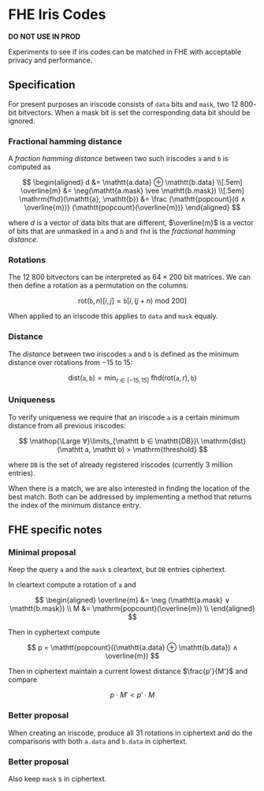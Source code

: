 # FHE Iris Codes

**DO NOT USE IN PROD**

Experiments to see if iris codes can be matched in FHE with acceptable privacy and performance.

## Specification

For present purposes an iriscode consists of $\mathtt{data}$ bits and $\mathtt{mask}$, two $12\ 800$-bit bitvectors. When a mask bit is set the corresponding data bit should be ignored.

### Fractional hamming distance

A *fraction hamming distance* between two such iriscodes $\mathtt a$ and $\mathtt b$ is computed as

$$
\begin{aligned}
d &= \mathtt{a.data} ⊕ \mathtt{b.data} \\[.5em]
\overline{m} &= \neg(\mathtt{a.mask} \vee \mathtt{b.mask}) \\[.5em]
\mathrm{fhd}(\mathtt{a}, \mathtt{b}) &= \frac
{\mathtt{popcount}(d ∧ \overline{m})}
{\mathtt{popcount}(\overline{m})}
\end{aligned}
$$

where $d$ is a vector of data bits that are different, $\overline{m}$ is a vector of bits that are unmasked in $\mathtt a$ and $\mathtt b$ and $\mathtt{fhd}$ is the *fractional hamming distance*.

### Rotations

The $12\ 800$ bitvectors can be interpreted as $64 × 200$ bit matrices. We can then define a rotation as a permutation on the columns:

$$
\mathrm{rot}(\mathtt b, n)[i,j] = \mathtt b[i,(j+n)\ \mathrm{mod}\ 200]
$$

When applied to an iriscode this applies to $\mathtt{data}$ and $\mathtt{mask}$ equaly.

### Distance

The *distance* between two iriscodes $\mathtt a$ and $\mathtt b$ is defined as the minimum distance over rotations from $-15$ to $15$:

$$
\mathrm{dist}(\mathtt a, \mathtt b) = \min_{r∈[-15,15]}\ \mathrm{fhd}(\mathrm{rot}(\mathtt a, r), \mathtt b)
$$

### Uniqueness

To verify uniqueness we require that an iriscode $\mathtt a$ is a certain minimum distance from all previous iriscodes:

$$
\mathop{\Large ∀}\limits_{\mathtt b ∈ \mathtt{DB}}\ 
\mathrm{dist}(\mathtt a, \mathtt b) > \mathrm{threshold}
$$

where $\mathtt{DB}$ is the set of already registered iriscodes (currently 3 million entries).

When there is a match, we are also interested in finding the location of the best match. Both can be addressed by implementing a method that returns the index of the minimum distance entry.

## FHE specific notes

### Minimal proposal

Keep the query $\mathtt{a}$ and the $\mathtt{mask}$ s cleartext, but $\mathtt{DB}$ entries ciphertext.

In cleartext compute a rotation of $\mathtt{a}$ and

$$
\begin{aligned}
\overline{m} &= \neg (\mathtt{a.mask} ∨ \mathtt{b.mask}) \\
M &= \mathrm{popcount}(\overline{m}) \\
\end{aligned}
$$

Then in cyphertext compute

$$
p = \mathtt{popcount}((\mathtt{a.data} ⊕ \mathtt{b.data}) ∧ \overline{m})
$$

Then in ciphertext maintain a current lowest distance $\frac{p'}{M'}$ and compare

$$
p ⋅ M' < p' ⋅ M 
$$

### Better proposal

When creating an iriscode, produce all 31 rotations in ciphertext and do the comparisons with both $\mathtt{a.data}$ and $\mathtt{b.data}$ in ciphertext.

### Better proposal

Also keep $\mathtt{mask}$ s in ciphertext.
